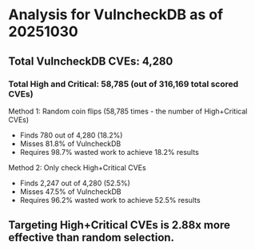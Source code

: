 # Analysis for VulncheckDB as of 20251030

## Total VulncheckDB CVEs: 4,280
### Total High and Critical: 58,785 (out of 316,169 total scored CVEs)

Method 1: Random coin flips (58,785 times - the number of High+Critical CVEs)
  - Finds 780 out of 4,280 (18.2%)
  - Misses 81.8% of VulncheckDB
  - Requires 98.7% wasted work to achieve 18.2% results

Method 2: Only check High+Critical CVEs
  - Finds 2,247 out of 4,280 (52.5%)
  - Misses 47.5% of VulncheckDB
  - Requires 96.2% wasted work to achieve 52.5% results

## Targeting High+Critical CVEs is 2.88x more effective than random selection.
